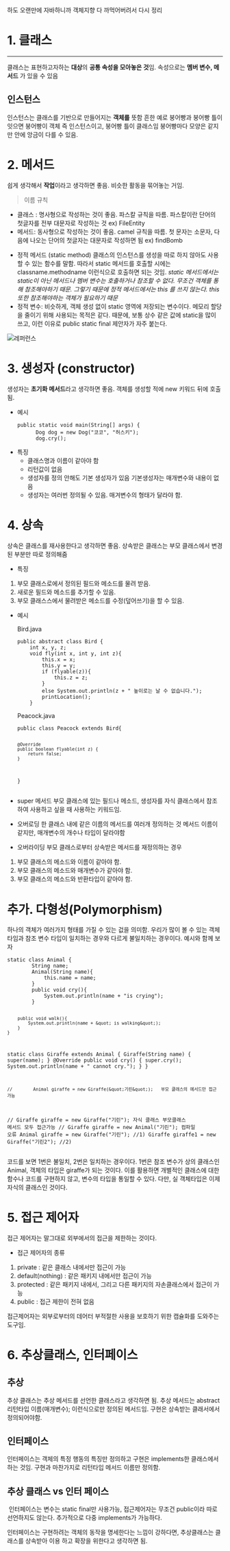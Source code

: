 <p>하도 오랜만에 자바하니까 객체지향 다 까먹어버려서 다시 정리</p>
<h1 id="1-클래스">1. 클래스</h1>
<hr />
<p>클래스는 표현하고자하는 <strong>대상</strong>의 <strong>공통 속성을 모아놓은 것</strong>임.
속성으로는 <strong>멤버 변수, 메서드</strong> 가 있을 수 있음</p>
<h2 id="인스턴스">인스턴스</h2>
<p>인스턴스는 클래스를 기반으로 만들어지는 <strong>객체를</strong> 뜻함
흔한 예로 붕어빵과 붕어빵 틀이 잇으면 붕어빵이 객체 즉 인스턴스이고, 붕어빵 틀이 클래스임 붕어빵마다 모양은 같지만 안에 앙금이 다를 수 있음.</p>
<h1 id="2-메서드">2. 메서드</h1>
<p>쉽게 생각해서 <strong>작업</strong>이라고 생각하면 좋음. 비슷한 활동을 묶어놓는 거임.</p>
<blockquote>
<p>이름 규칙</p>
</blockquote>
<ul>
<li>클래스 : 명사형으로 작성하는 것이 좋음. 파스칼 규칙을 따름. 파스칼이란 단어의 첫글자를 전부 대문자로 작성하는 것 ex) FileEntity</li>
<li>메서드: 동사형으로 작성하는 것이 좋음. camel 규칙을 따름.
첫 문자는 소문자, 다음에 나오는 단어의 첫글자는 대문자로 작성하면 됨
ex) findBomb</li>
</ul>
<ul>
<li>정적 메서드 (static method)
클래스의 인스턴스를 생성을 따로 하지 않아도 사용할 수 있는 함수를 말함. 따라서 static 메서드를 호출할 시에는 classname.methodname 이런식으로 호출하면 되는 것임.
<em>static 메서드에서는 static이 아닌 메서드나 멤버 변수는 호출하거나 참조할 수 없다. 무조건 객체를 통해 참조해야하기 때문. 그렇기 때문에 정적 메서드에서는 this 를 쓰지 않는다. this 또한 참조해야하는 객체가 필요하기 때문</em></li>
<li>정적 변수: 비슷하게, 객체 생성 없이 static 영역에 저장되는 변수이다. 메모리 할당을 줄이기 위해 사용되는 목적은 같다. 때문에, 보통 상수 같은 값에 static을 많이 쓰고, 이런 이유로 public static final 제안자가 자주 붙는다.</li>
</ul>
<p><img alt="레퍼런스" src="https://velog.velcdn.com/images/9409velog/post/21bd2cc3-9fdf-4a62-9947-4815266ca2ba/image.png" /></p>
<h1 id="3-생성자-constructor">3. 생성자 (constructor)</h1>
<p>생성자는 <strong>초기화 메서드</strong>라고 생각하면 좋음. 객체를 생성할 적에 new 키워드 뒤에 호출됨.</p>
<ul>
<li>예시<pre><code class="language-java">public static void main(String[] args) {
      Dog dog = new Dog(&quot;코코&quot;, &quot;허스키&quot;);
      dog.cry();</code></pre>
</li>
</ul>
<ul>
<li>특징<ul>
<li>클래스명과 이름이 같아야 함</li>
<li>리턴값이 없음</li>
<li>생성자를 정의 안해도 기본 생성자가 있음 기본생성자는 매개변수와 내용이 없음</li>
<li>생성자는 여러번 정의될 수 있음. 매겨변수의 형태가 달라야 함.</li>
</ul>
</li>
</ul>
<h1 id="4-상속">4. 상속</h1>
<p>상속은 클래스를 재사용한다고 생각하면 좋음. 상속받은 클래스는 부모 클래스에서 변경된 부분만 따로 정의해줌</p>
<ul>
<li>특징</li>
</ul>
<ol>
<li>부모 클래스로에서 정의된 필드와 메소드를 물려 받음.</li>
<li>새로운 필드와 메소드를 추가할 수 있음.</li>
<li>부모 클래스스에서 물려받은 메소드를 수정(덮어쓰기)을 할 수 있음.</li>
</ol>
<ul>
<li><p>예시</p>
<p>Bird.java</p>
<pre><code class="language-java">public abstract class Bird {
    int x, y, z;
    void fly(int x, int y, int z){
        this.x = x;
        this.y = y;
        if (flyable(z)){
            this.z = z;
        }
        else System.out.println(z + &quot; 높이로는 날 수 없습니다.&quot;);
        printLocation();
    }</code></pre>
<p>Peacock.java</p>
<pre><code class="language-java">public class Peacock extends Bird{

    @Override
    public boolean flyable(int z) {
        return false;
    }
}</code></pre>
</li>
<li><p>super 메서드
부모 클래스에 있는 필드나 메소드, 생성자를 자식 클래스에서 참조하여 사용하고 싶을 때 사용하는 키워드임.</p>
</li>
<li><p>오버로딩
한 클래스 내에 같은 이름의 메서드를 여러개 정의하는 것
메서드 이름이 같지만, 매개변수의 개수나 타입이 달라야함</p>
</li>
<li><p>오버라이딩
부모 클래스로부터 상속받은 메서드를 재정의하는 경우</p>
</li>
</ul>
<ol>
<li>부모 클래스의 메소드와 이름이 같아야 함.</li>
<li>부모 클래스의 메소드와 매개변수가 같아야 함.</li>
<li>부모 클래스의 메소드와 반환타입이 같아야 함.</li>
</ol>
<h1 id="추가-다형성polymorphism">추가. 다형성(Polymorphism)</h1>
<p>하나의 객체가 여러가지 형태를 가질 수 있는 겂을 의미함. 
우리가 많이 볼 수 있는 객체 타임과 참조 변수 타입이 일치하는 경우와 다르게 불일치하는 경우이다. 예시와 함께 보자</p>
<pre><code class="language-java">static class Animal {
        String name;
        Animal(String name){
            this.name = name;
        }
        public void cry(){
            System.out.println(name + &quot;is crying&quot;);
        }

        public void walk(){
            System.out.println(name + &quot; is walking&quot;);
        }
    }
static class Giraffe extends Animal {
         Giraffe(String name) {
            super(name);
        }
        @Override
        public void cry() {
            super.cry();
            System.out.println(name + &quot; cannot cry.&quot;);
        }
    }

    //        Animal giraffe = new Giraffe(&quot;기린&quot;);   부모 클래스의 메서드만 접근 가능
//        Giraffe giraffe = new Giraffe(&quot;기린&quot;);  자식 클래스 부모클래스 메서드 모두 접근가능
//        Giraffe giraffe = new Animal(&quot;기린&quot;);   컴파일 오류
        Animal giraffe = new Giraffe(&quot;기린&quot;); //1)
        Giraffe giraffe1 = new Giraffe(&quot;기린2&quot;); //2)
</code></pre>
<p>코드를 보면 1번은 불일치, 2번은 일치하는 경우이다.
1번은 참조 변수가 상의 클래스인 Animal, 객체의 타입은 giraffe가 되는 것이다. 이를 활용하면 개별적인 클래스에 대한 함수나 코드를 구현하지 않고, 변수의 타입을 통일할 수 있다. 다만, 실 객체타입은 이제 자식의 클래스인 것이다.</p>
<h1 id="5-접근-제어자">5. 접근 제어자</h1>
<p>접근 제어자는 말그대로 외부에서의 접근을 제한하는 것이다.</p>
<ul>
<li>접근 제어자의 종류</li>
</ul>
<ol>
<li>private : 같은 클래스 내에서만 접근이 가능</li>
<li>default(nothing) : 같은 패키지 내에서만 접근이 가능</li>
<li>protected : 같은 패키지 내에서, 그리고 다른 패키지의 자손클래스에서 접근이 가능</li>
<li>public : 접근 제한이 전혀 없음</li>
</ol>
<p>접근제어자는 외부로부터의 데어터 부적절한 사용을 보호하기 위한 캡슐화를 도와주는 도구임.</p>
<h1 id="6-추상클래스-인터페이스">6. 추상클래스, 인터페이스</h1>
<h2 id="추상">추상</h2>
<p>추상 클래스는 추상 메서드를 선언한 클래스라고 생각하면 됨.
추상 메서드는 abstract 리턴타입 이름(매개변수); 이런식으로만 정의된 메서드임. 구현은 상속받는 클래서에서 정의되어야함.</p>
<h2 id="인터페이스">인터페이스</h2>
<p>인터페이스는 객체의 특정 행동의 특징만 정의하고 구현은 implements한 클래스에서 하는 것임.
구현과 마찬가지로 리턴타입 메서드 이름만 정의함. </p>
<h2 id="추상-클래스-vs-인터-페이스">추상 클래스 vs 인터 페이스</h2>
<p><img alt="" src="https://velog.velcdn.com/images/9409velog/post/cf9dd40d-476c-41a0-aef7-cde1c69dffb2/image.png" />
인터페이스는 변수는 static final만 사용가능, 접근제어자는 무조건 public이라 따로 선언하지도 않는다. 추가적으로 다중 implements가 가능하다.</p>
<p>인터페이스는 구현하려는 객체의 동작을 명세한다는 느낌이 강하다면, 추상클래스는 클래스를 상속받아 이용 하고 확장을 위한다고 생각하면 됨.</p>